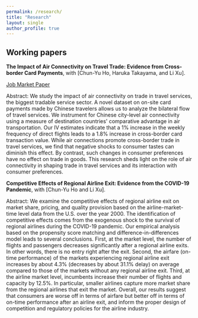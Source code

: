 ```yaml
---
permalink: /research/
title: "Research"
layout: single
author_profile: true
---
```


## Working papers

**The Impact of Air Connectivity on Travel Trade: Evidence from Cross-border Card Payments**, with [Chun-Yu Ho, Haruka Takayama, and Li Xu]. 

[Job Market Paper](/assets/files/jmp.pdf)

Abstract: We study the impact of air connectivity on trade in travel services, the biggest tradable service sector. A novel dataset on on-site card payments made by Chinese travelers allows us to analyze the bilateral flow of travel services. We instrument for Chinese city-level air connectivity using a measure of destination countries' comparative advantage in air transportation. Our IV estimates indicate that a 1\% increase in the weekly frequency of direct flights leads to a 1.8\% increase in cross-border card transaction value. While air connections promote cross-border trade in travel services, we find that negative shocks to consumer tastes can diminish this effect. By contrast, such changes in consumer preferences have no effect on trade in goods. This research sheds light on the role of air connectivity in shaping trade in travel services and its interaction with consumer preferences.



**Competitive Effects of Regional Airline Exit: Evidence from the COVID-19 Pandemic**, with [Chun-Yu Ho and Li Xu].

<!-- *We develop a dynamic spatial growth model to explore the role of trade and internal migration in the process of spatial development and aggregate growth. Growth is shaped by the best global and local ideas that contribute to the local stock of knowledge. Global ideas diffuse more to locations that are relatively more exposed to international trade. Local ideas are diffused across space when workers move to another location. We embed the diffusion of ideas through trade and migration into a multi-country, multi-region framework with international trade, forward-looking dynamic migration decisions, and endogenous capital accumulation. We apply our framework to study the role of initial conditions, international trade, and internal migration on China’s spatial development and aggregate growth during the 1990s and 2000s. We find that initial conditions across space, idea diffusion, and capital accumulation play an important role in understanding the process of spatial development and aggregate growth in China. Changes in international trade costs and mobility restrictions during the 1990s and 2000s also contribute to aggregate growth, with large heterogeneity across space.* -->

Abstract: We examine the competitive effects of regional airline exit on market share, pricing, and quality provision based on the airline-market-time level data from the U.S. over the year 2000. The identification of competitive effects comes from the exogenous shock to the survival of regional airlines during the COVID-19 pandemic. Our empirical analysis based on the propensity score matching and difference-in-differences model leads to several conclusions. First, at the market level, the number of flights and passengers decreases significantly after a regional airline exits. In other words, there is no entry right after the exit.  Second, the airfare (on-time performance) of the markets experiencing regional airline exit increases by about 4.3% (decreases by about 31.1% delay) on average compared to those of the markets without any regional airline exit. Third, at the airline market level, incumbents increase their number of flights and capacity by 12.5%. In particular, smaller airlines capture more market share from the regional airlines that exit the market. Overall, our results suggest that consumers are worse off in terms of airfare but better off in terms of on-time performance after an airline exit, and inform the proper design of competition and regulatory policies for the airline industry.
